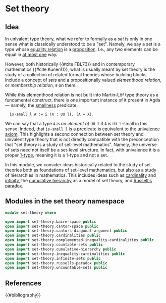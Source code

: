 # Set theory

## Idea

In univalent type theory, what we refer to formally as a _set_ is only in one
sense what is classically understood to be a "set". Namely, we say a set is a
type whose [equality relation](foundation-core.identity-types.md) is a
[proposition](foundation-core.propositions.md). I.e., any two elements can be
equal in [at most one](foundation.subterminal-types.md) way.

However, both historically {{#cite FBL73}} and in contemporary mathematics
{{#cite Kunen11}}, what is usually meant by set theory is the study of a
collection of related formal theories whose building blocks include a concept of
_sets_ and a propositionally valued _elementhood relation_, or _membership
relation_, `∈` on them.

While this elementhood relation is not built into Martin–Löf type theory as a
fundamental construct, there is one important instance of it present in Agda —
namely, the [smallness](foundation-core.small-types.md) predicate:

```text
  is-small l A := Σ (X : UU l), (A ≃ X).
```

We can say that a type `A` _is an element of_ `UU l` if `A` is `UU l`-small in
this sense. Indeed, that `is-small l` is a predicate is equivalent to the
[univalence axiom](foundation-core.univalence.md). This highlights a second
connection between set theory and univalent type theory that is not directly
compatible with the preconception that "set theory is a study of set-level
mathematics". Namely, the universe of sets need not itself be a set-level
structure. In fact, with univalence it is a proper
[1-type](foundation-core.1-types.md), meaning it is a 1-type and not a set.

In this module, we consider ideas historically related to the study of set
theories both as foundations of set-level mathematics, but also as a study of
hierarchies in mathematics. This includes ideas such as
[cardinality](set-theory.cardinalities.md) and
[infinity](set-theory.infinite-sets.md), the
[cumulative hierarchy](set-theory.cumulative-hierarchy.md) as a model of set
theory, and [Russell's paradox](set-theory.russells-paradox.md).

## Modules in the set theory namespace

```agda
module set-theory where

open import set-theory.baire-space public
open import set-theory.cantor-space public
open import set-theory.cantors-diagonal-argument public
open import set-theory.cardinalities public
open import set-theory.complemented-inequality-cardinalities public
open import set-theory.countable-sets public
open import set-theory.cumulative-hierarchy public
open import set-theory.inequality-cardinalities public
open import set-theory.infinite-sets public
open import set-theory.russells-paradox public
open import set-theory.uncountable-sets public
```

## References

{{#bibliography}}
